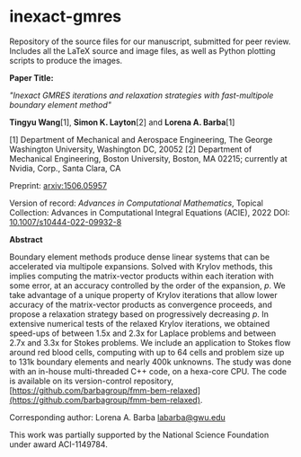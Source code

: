 inexact-gmres
=============
Repository of the source files for our manuscript, submitted for peer review. Includes all the LaTeX source and image files, as well as Python plotting scripts to produce the images.

**Paper Title:**

*"Inexact GMRES iterations and relaxation strategies with fast-multipole boundary element method"*

**Tingyu Wang**[1],
**Simon K. Layton**[2]
and **Lorena A. Barba**[1]

[1] Department of Mechanical and Aerospace Engineering, The George Washington University, Washington DC, 20052
[2] Department of Mechanical Engineering, Boston University, Boston, MA 02215; currently at Nvidia, Corp., Santa Clara, CA

Preprint:
[arxiv:1506.05957](http://arxiv.org/abs/1506.05957)

Version of record:
_Advances in Computational Mathematics_, Topical Collection: Advances in Computational Integral Equations (ACIE), 2022
DOI: [10.1007/s10444-022-09932-8](https://doi.org/10.1007/s10444-022-09932-8)

**Abstract**

Boundary element methods produce dense linear systems that can be accelerated via multipole expansions. Solved with Krylov methods, this implies computing the matrix-vector products within each iteration with some error, at an accuracy controlled by the order of the expansion, *p*. We take advantage of a unique property of Krylov iterations that allow lower accuracy of the matrix-vector products as convergence proceeds, and propose a relaxation strategy based on progressively decreasing *p*. 
 In extensive numerical tests of the relaxed Krylov iterations, we obtained speed-ups of between 1.5x and 2.3x for Laplace problems and between 2.7x and 3.3x for Stokes problems. We include an application to Stokes flow around red blood cells, computing with up to 64 cells and problem size up to 131k boundary elements and nearly 400k unknowns. The study was done with an in-house multi-threaded C++ code, on a hexa-core CPU. The code is available on its version-control repository, [https://github.com/barbagroup/fmm-bem-relaxed](https://github.com/barbagroup/fmm-bem-relaxed).

Corresponding author: Lorena A. Barba [labarba@gwu.edu](mailto:labarba@gwu.edu)

This work was partially supported by the National Science Foundation under award ACI-1149784.
